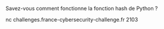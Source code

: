 Savez-vous comment fonctionne la fonction hash de Python ?

nc challenges.france-cybersecurity-challenge.fr 2103

